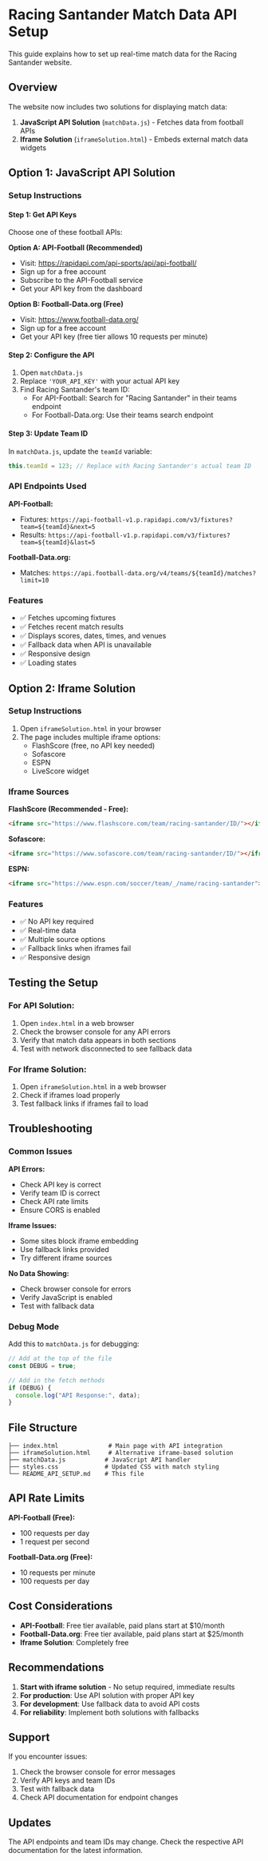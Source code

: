 # Racing Santander Match Data API Setup

This guide explains how to set up real-time match data for the Racing Santander website.

## Overview

The website now includes two solutions for displaying match data:

1. **JavaScript API Solution** (`matchData.js`) - Fetches data from football APIs
2. **Iframe Solution** (`iframeSolution.html`) - Embeds external match data widgets

## Option 1: JavaScript API Solution

### Setup Instructions

#### Step 1: Get API Keys

Choose one of these football APIs:

**Option A: API-Football (Recommended)**

- Visit: https://rapidapi.com/api-sports/api/api-football/
- Sign up for a free account
- Subscribe to the API-Football service
- Get your API key from the dashboard

**Option B: Football-Data.org (Free)**

- Visit: https://www.football-data.org/
- Sign up for a free account
- Get your API key (free tier allows 10 requests per minute)

#### Step 2: Configure the API

1. Open `matchData.js`
2. Replace `'YOUR_API_KEY'` with your actual API key
3. Find Racing Santander's team ID:
   - For API-Football: Search for "Racing Santander" in their teams endpoint
   - For Football-Data.org: Use their teams search endpoint

#### Step 3: Update Team ID

In `matchData.js`, update the `teamId` variable:

```javascript
this.teamId = 123; // Replace with Racing Santander's actual team ID
```

### API Endpoints Used

**API-Football:**

- Fixtures: `https://api-football-v1.p.rapidapi.com/v3/fixtures?team=${teamId}&next=5`
- Results: `https://api-football-v1.p.rapidapi.com/v3/fixtures?team=${teamId}&last=5`

**Football-Data.org:**

- Matches: `https://api.football-data.org/v4/teams/${teamId}/matches?limit=10`

### Features

- ✅ Fetches upcoming fixtures
- ✅ Fetches recent match results
- ✅ Displays scores, dates, times, and venues
- ✅ Fallback data when API is unavailable
- ✅ Responsive design
- ✅ Loading states

## Option 2: Iframe Solution

### Setup Instructions

1. Open `iframeSolution.html` in your browser
2. The page includes multiple iframe options:
   - FlashScore (free, no API key needed)
   - Sofascore
   - ESPN
   - LiveScore widget

### Iframe Sources

**FlashScore (Recommended - Free):**

```html
<iframe src="https://www.flashscore.com/team/racing-santander/ID/"></iframe>
```

**Sofascore:**

```html
<iframe src="https://www.sofascore.com/team/racing-santander/ID/"></iframe>
```

**ESPN:**

```html
<iframe src="https://www.espn.com/soccer/team/_/name/racing-santander"></iframe>
```

### Features

- ✅ No API key required
- ✅ Real-time data
- ✅ Multiple source options
- ✅ Fallback links when iframes fail
- ✅ Responsive design

## Testing the Setup

### For API Solution:

1. Open `index.html` in a web browser
2. Check the browser console for any API errors
3. Verify that match data appears in both sections
4. Test with network disconnected to see fallback data

### For Iframe Solution:

1. Open `iframeSolution.html` in a web browser
2. Check if iframes load properly
3. Test fallback links if iframes fail to load

## Troubleshooting

### Common Issues

**API Errors:**

- Check API key is correct
- Verify team ID is correct
- Check API rate limits
- Ensure CORS is enabled

**Iframe Issues:**

- Some sites block iframe embedding
- Use fallback links provided
- Try different iframe sources

**No Data Showing:**

- Check browser console for errors
- Verify JavaScript is enabled
- Test with fallback data

### Debug Mode

Add this to `matchData.js` for debugging:

```javascript
// Add at the top of the file
const DEBUG = true;

// Add in the fetch methods
if (DEBUG) {
  console.log("API Response:", data);
}
```

## File Structure

```
├── index.html              # Main page with API integration
├── iframeSolution.html     # Alternative iframe-based solution
├── matchData.js           # JavaScript API handler
├── styles.css             # Updated CSS with match styling
└── README_API_SETUP.md    # This file
```

## API Rate Limits

**API-Football (Free):**

- 100 requests per day
- 1 request per second

**Football-Data.org (Free):**

- 10 requests per minute
- 100 requests per day

## Cost Considerations

- **API-Football**: Free tier available, paid plans start at $10/month
- **Football-Data.org**: Free tier available, paid plans start at $25/month
- **Iframe Solution**: Completely free

## Recommendations

1. **Start with iframe solution** - No setup required, immediate results
2. **For production**: Use API solution with proper API key
3. **For development**: Use fallback data to avoid API costs
4. **For reliability**: Implement both solutions with fallbacks

## Support

If you encounter issues:

1. Check the browser console for error messages
2. Verify API keys and team IDs
3. Test with fallback data
4. Check API documentation for endpoint changes

## Updates

The API endpoints and team IDs may change. Check the respective API documentation for the latest information.
